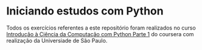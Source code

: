 # Iniciando estudos com Python
Todos os exercícios referentes a este repositório foram realizados no curso [Introdução à Ciência da Computação com Python Parte 1](https://www.coursera.org/learn/ciencia-computacao-python-conceitos) do coursera com realização da Universiade de São Paulo.
